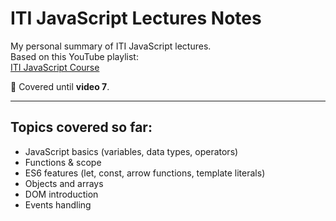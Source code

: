 # ITI JavaScript Lectures Notes

My personal summary of ITI JavaScript lectures.  
Based on this YouTube playlist:  
[ITI JavaScript Course](https://www.youtube.com/watch?v=c-RLeKxR8cA&list=PLNFDrRZdysFx-eu67uE0T0Erj2qx6lYjQ&index=2)

📌 Covered until **video 7**.  

---

## Topics covered so far:
- JavaScript basics (variables, data types, operators)  
- Functions & scope  
- ES6 features (let, const, arrow functions, template literals)  
- Objects and arrays  
- DOM introduction  
- Events handling  
